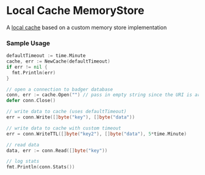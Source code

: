 # Local Cache MemoryStore

A [local cache](https://github.com/panoplymedia/local-cache) based on a custom memory store implementation

### Sample Usage

```go
defaultTimeout := time.Minute
cache, err := NewCache(defaultTimeout)
if err != nil {
  fmt.Println(err)
}

// open a connection to badger database
conn, err := cache.Open("") // pass in empty string since the URI is arbitrary
defer conn.Close()

// write data to cache (uses defaultTimeout)
err = conn.Write([]byte("key"), []byte("data"))

// write data to cache with custom timeout
err = conn.WriteTTL([]byte("key2"), []byte("data"), 5*time.Minute)

// read data
data, err := conn.Read([]byte("key"))

// log stats
fmt.Println(conn.Stats())
```
